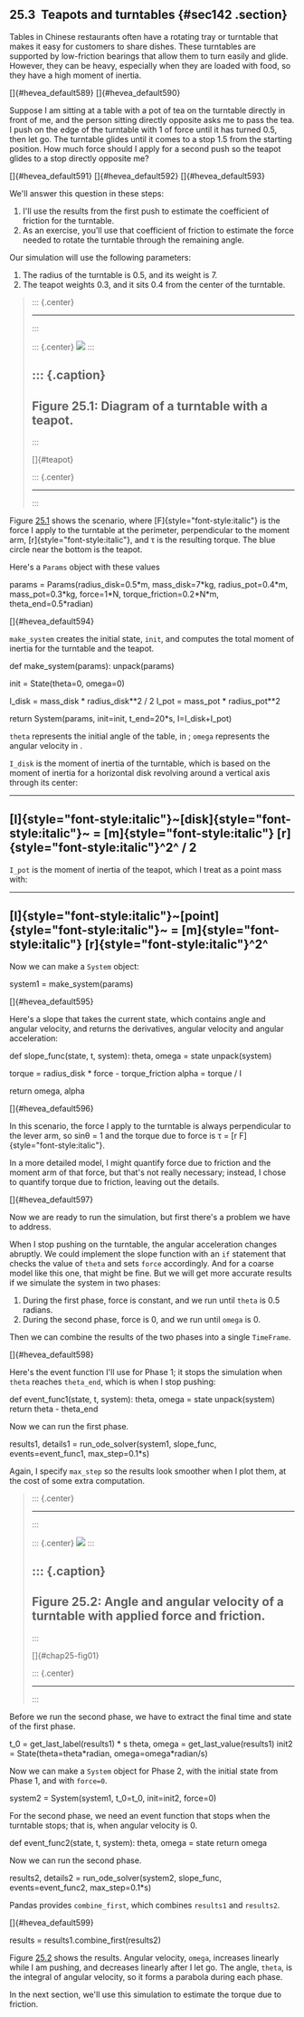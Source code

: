 ﻿25.3  Teapots and turntables {#sec142 .section}
----------------------------

Tables in Chinese restaurants often have a rotating tray or turntable
that makes it easy for customers to share dishes. These turntables are
supported by low-friction bearings that allow them to turn easily and
glide. However, they can be heavy, especially when they are loaded with
food, so they have a high moment of inertia.

[]{#hevea_default589} []{#hevea_default590}

Suppose I am sitting at a table with a pot of tea on the turntable
directly in front of me, and the person sitting directly opposite asks
me to pass the tea. I push on the edge of the turntable with 1 of force
until it has turned 0.5, then let go. The turntable glides until it
comes to a stop 1.5 from the starting position. How much force should I
apply for a second push so the teapot glides to a stop directly opposite
me?

[]{#hevea_default591} []{#hevea_default592} []{#hevea_default593}

We'll answer this question in these steps:

1.  I'll use the results from the first push to estimate the coefficient
    of friction for the turntable.
2.  As an exercise, you'll use that coefficient of friction to estimate
    the force needed to rotate the turntable through the remaining
    angle.

Our simulation will use the following parameters:

1.  The radius of the turntable is 0.5, and its weight is 7.
2.  The teapot weights 0.3, and it sits 0.4 from the center of the
    turntable.

> ::: {.center}
>
> ------------------------------------------------------------------------
> :::
>
> ::: {.center}
> ![](ModSimPy038.png)
> :::
>
> ::: {.caption}
>   ----------------------------------------------------
>   Figure 25.1: Diagram of a turntable with a teapot.
>   ----------------------------------------------------
> :::
>
> []{#teapot}
>
> ::: {.center}
>
> ------------------------------------------------------------------------
> :::

Figure [25.1](#teapot) shows the scenario, where
[F]{style="font-style:italic"} is the force I apply to the turntable at
the perimeter, perpendicular to the moment arm,
[r]{style="font-style:italic"}, and τ is the resulting torque. The blue
circle near the bottom is the teapot.

Here's a `Params` object with these values

params = Params(radius\_disk=0.5\*m, mass\_disk=7\*kg,
radius\_pot=0.4\*m, mass\_pot=0.3\*kg, force=1\*N,
torque\_friction=0.2\*N\*m, theta\_end=0.5\*radian)

[]{#hevea_default594}

`make_system` creates the initial state, `init`, and computes the total
moment of inertia for the turntable and the teapot.

def make\_system(params): unpack(params)

init = State(theta=0, omega=0)

I\_disk = mass\_disk \* radius\_disk\*\*2 / 2 I\_pot = mass\_pot \*
radius\_pot\*\*2

return System(params, init=init, t\_end=20\*s, I=I\_disk+I\_pot)

`theta` represents the initial angle of the table, in ; `omega`
represents the angular velocity in .

`I_disk` is the moment of inertia of the turntable, which is based on
the moment of inertia for a horizontal disk revolving around a vertical
axis through its center:

  -------------------------------------------------------------------------------------------------------------------------------------------
  [I]{style="font-style:italic"}~[disk]{style="font-style:italic"}~ = [m]{style="font-style:italic"} [r]{style="font-style:italic"}^2^ / 2 
  -------------------------------------------------------------------------------------------------------------------------------------------

`I_pot` is the moment of inertia of the teapot, which I treat as a point
mass with:

  ----------------------------------------------------------------------------------------------------------------------------------------
  [I]{style="font-style:italic"}~[point]{style="font-style:italic"}~ = [m]{style="font-style:italic"} [r]{style="font-style:italic"}^2^ 
  ----------------------------------------------------------------------------------------------------------------------------------------

Now we can make a `System` object:

system1 = make\_system(params)

[]{#hevea_default595}

Here's a slope that takes the current state, which contains angle and
angular velocity, and returns the derivatives, angular velocity and
angular acceleration:

def slope\_func(state, t, system): theta, omega = state unpack(system)

torque = radius\_disk \* force - torque\_friction alpha = torque / I

return omega, alpha

[]{#hevea_default596}

In this scenario, the force I apply to the turntable is always
perpendicular to the lever arm, so sinθ = 1 and the torque due to force
is τ = [r F]{style="font-style:italic"}.

In a more detailed model, I might quantify force due to friction and the
moment arm of that force, but that's not really necessary; instead, I
chose to quantify torque due to friction, leaving out the details.

[]{#hevea_default597}

Now we are ready to run the simulation, but first there's a problem we
have to address.

When I stop pushing on the turntable, the angular acceleration changes
abruptly. We could implement the slope function with an `if` statement
that checks the value of `theta` and sets `force` accordingly. And for a
coarse model like this one, that might be fine. But we will get more
accurate results if we simulate the system in two phases:

1.  During the first phase, force is constant, and we run until `theta`
    is 0.5 radians.
2.  During the second phase, force is 0, and we run until `omega` is 0.

Then we can combine the results of the two phases into a single
`TimeFrame`.

[]{#hevea_default598}

Here's the event function I'll use for Phase 1; it stops the simulation
when `theta` reaches `theta_end`, which is when I stop pushing:

def event\_func1(state, t, system): theta, omega = state unpack(system)
return theta - theta\_end

Now we can run the first phase.

results1, details1 = run\_ode\_solver(system1, slope\_func,
events=event\_func1, max\_step=0.1\*s)

Again, I specify `max_step` so the results look smoother when I plot
them, at the cost of some extra computation.

> ::: {.center}
>
> ------------------------------------------------------------------------
> :::
>
> ::: {.center}
> ![](ModSimPy039.png)
> :::
>
> ::: {.caption}
>   -----------------------------------------------------------------------------------------
>   Figure 25.2: Angle and angular velocity of a turntable with applied force and friction.
>   -----------------------------------------------------------------------------------------
> :::
>
> []{#chap25-fig01}
>
> ::: {.center}
>
> ------------------------------------------------------------------------
> :::

Before we run the second phase, we have to extract the final time and
state of the first phase.

t\_0 = get\_last\_label(results1) \* s theta, omega =
get\_last\_value(results1) init2 = State(theta=theta\*radian,
omega=omega\*radian/s)

Now we can make a `System` object for Phase 2, with the initial state
from Phase 1, and with `force=0`.

system2 = System(system1, t\_0=t\_0, init=init2, force=0)

For the second phase, we need an event function that stops when the
turntable stops; that is, when angular velocity is 0.

def event\_func2(state, t, system): theta, omega = state return omega

Now we can run the second phase.

results2, details2 = run\_ode\_solver(system2, slope\_func,
events=event\_func2, max\_step=0.1\*s)

Pandas provides `combine_first`, which combines `results1` and
`results2`.

[]{#hevea_default599}

results = results1.combine\_first(results2)

Figure [25.2](#chap25-fig01) shows the results. Angular velocity,
`omega`, increases linearly while I am pushing, and decreases linearly
after I let go. The angle, `theta`, is the integral of angular velocity,
so it forms a parabola during each phase.

In the next section, we'll use this simulation to estimate the torque
due to friction.

